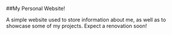 ##My Personal Website!

A simple website used to store information about me, as well as to showcase some of my projects.
Expect a renovation soon!
